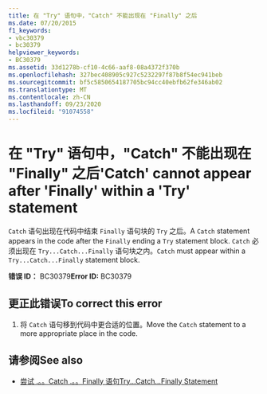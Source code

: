 ```yaml
---
title: 在 "Try" 语句中，"Catch" 不能出现在 "Finally" 之后
ms.date: 07/20/2015
f1_keywords:
- vbc30379
- bc30379
helpviewer_keywords:
- BC30379
ms.assetid: 33d1278b-cf10-4c66-aaf8-08a4372f370b
ms.openlocfilehash: 327bec408905c927c5232297f87b8f54ec941beb
ms.sourcegitcommit: bf5c5850654187705bc94cc40ebfb62fe346ab02
ms.translationtype: MT
ms.contentlocale: zh-CN
ms.lasthandoff: 09/23/2020
ms.locfileid: "91074558"
---
```

# <a name="catch-cannot-appear-after-finally-within-a-try-statement"></a><span data-ttu-id="33848-102">在 "Try" 语句中，"Catch" 不能出现在 "Finally" 之后</span><span class="sxs-lookup"><span data-stu-id="33848-102">'Catch' cannot appear after 'Finally' within a 'Try' statement</span></span>

<span data-ttu-id="33848-103">`Catch` 语句出现在代码中结束 `Finally` 语句块的 `Try` 之后。</span><span class="sxs-lookup"><span data-stu-id="33848-103">A `Catch` statement appears in the code after the `Finally` ending a `Try` statement block.</span></span> <span data-ttu-id="33848-104">`Catch` 必须出现在 `Try...Catch...Finally` 语句块之内。</span><span class="sxs-lookup"><span data-stu-id="33848-104">`Catch` must appear within a `Try...Catch...Finally` statement block.</span></span>  
  
 <span data-ttu-id="33848-105">**错误 ID：** BC30379</span><span class="sxs-lookup"><span data-stu-id="33848-105">**Error ID:** BC30379</span></span>  
  
## <a name="to-correct-this-error"></a><span data-ttu-id="33848-106">更正此错误</span><span class="sxs-lookup"><span data-stu-id="33848-106">To correct this error</span></span>  
  
1. <span data-ttu-id="33848-107">将 `Catch` 语句移到代码中更合适的位置。</span><span class="sxs-lookup"><span data-stu-id="33848-107">Move the `Catch` statement to a more appropriate place in the code.</span></span>  
  
## <a name="see-also"></a><span data-ttu-id="33848-108">请参阅</span><span class="sxs-lookup"><span data-stu-id="33848-108">See also</span></span>

- [<span data-ttu-id="33848-109">尝试 .。。Catch .。。Finally 语句</span><span class="sxs-lookup"><span data-stu-id="33848-109">Try...Catch...Finally Statement</span></span>](../language-reference/statements/try-catch-finally-statement.md)
